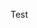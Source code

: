 Test
<!---
Flunksch/Flunksch is a ✨ special ✨ repository because its `README.md` (this file) appears on your GitHub profile.
You can click the Preview link to take a look at your changes.
--->
